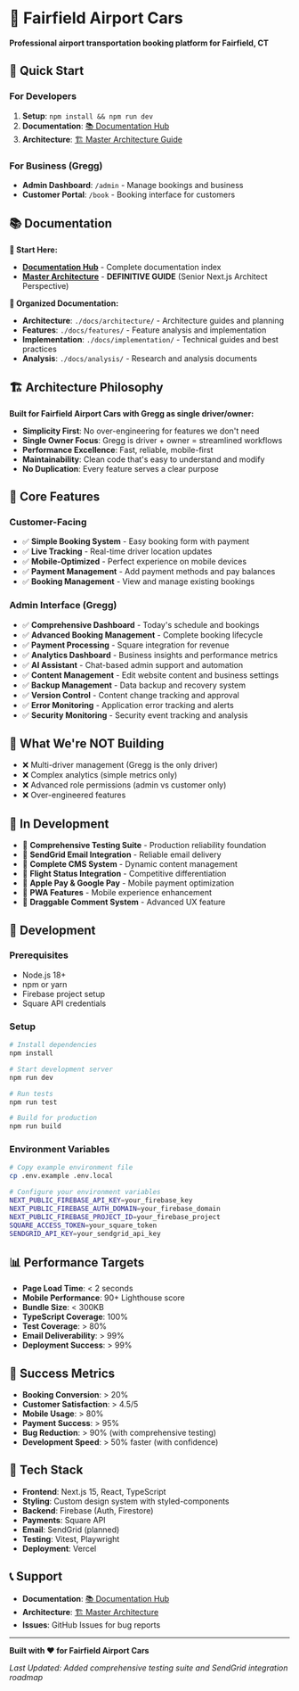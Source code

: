 # 🚗 Fairfield Airport Cars

**Professional airport transportation booking platform for Fairfield, CT**

## 🎯 **Quick Start**

### **For Developers**
1. **Setup**: `npm install && npm run dev`
2. **Documentation**: [📚 Documentation Hub](./docs/README.md)
3. **Architecture**: [🏗️ Master Architecture Guide](./docs/architecture/MASTER_ARCHITECTURE.md)

### **For Business (Gregg)**
- **Admin Dashboard**: `/admin` - Manage bookings and business
- **Customer Portal**: `/book` - Booking interface for customers

## 📚 **Documentation**

**🎯 Start Here:**
- **[Documentation Hub](./docs/README.md)** - Complete documentation index
- **[Master Architecture](./docs/architecture/MASTER_ARCHITECTURE.md)** - **DEFINITIVE GUIDE** (Senior Next.js Architect Perspective)

**📁 Organized Documentation:**
- **Architecture**: `./docs/architecture/` - Architecture guides and planning
- **Features**: `./docs/features/` - Feature analysis and implementation
- **Implementation**: `./docs/implementation/` - Technical guides and best practices
- **Analysis**: `./docs/analysis/` - Research and analysis documents

## 🏗️ **Architecture Philosophy**

**Built for Fairfield Airport Cars with Gregg as single driver/owner:**

- **Simplicity First**: No over-engineering for features we don't need
- **Single Owner Focus**: Gregg is driver + owner = streamlined workflows
- **Performance Excellence**: Fast, reliable, mobile-first
- **Maintainability**: Clean code that's easy to understand and modify
- **No Duplication**: Every feature serves a clear purpose

## 🚀 **Core Features**

### **Customer-Facing**
- ✅ **Simple Booking System** - Easy booking form with payment
- ✅ **Live Tracking** - Real-time driver location updates
- ✅ **Mobile-Optimized** - Perfect experience on mobile devices
- ✅ **Payment Management** - Add payment methods and pay balances
- ✅ **Booking Management** - View and manage existing bookings

### **Admin Interface (Gregg)**
- ✅ **Comprehensive Dashboard** - Today's schedule and bookings
- ✅ **Advanced Booking Management** - Complete booking lifecycle
- ✅ **Payment Processing** - Square integration for revenue
- ✅ **Analytics Dashboard** - Business insights and performance metrics
- ✅ **AI Assistant** - Chat-based admin support and automation
- ✅ **Content Management** - Edit website content and business settings
- ✅ **Backup Management** - Data backup and recovery system
- ✅ **Version Control** - Content change tracking and approval
- ✅ **Error Monitoring** - Application error tracking and alerts
- ✅ **Security Monitoring** - Security event tracking and analysis

## 🚫 **What We're NOT Building**

- ❌ Multi-driver management (Gregg is the only driver)
- ❌ Complex analytics (simple metrics only)
- ❌ Advanced role permissions (admin vs customer only)
- ❌ Over-engineered features

## 🚧 **In Development**

- 🔄 **Comprehensive Testing Suite** - Production reliability foundation
- 🔄 **SendGrid Email Integration** - Reliable email delivery
- 🔄 **Complete CMS System** - Dynamic content management
- 🔄 **Flight Status Integration** - Competitive differentiation
- 🔄 **Apple Pay & Google Pay** - Mobile payment optimization
- 🔄 **PWA Features** - Mobile experience enhancement
- 🔄 **Draggable Comment System** - Advanced UX feature

## 🔧 **Development**

### **Prerequisites**
- Node.js 18+
- npm or yarn
- Firebase project setup
- Square API credentials

### **Setup**
```bash
# Install dependencies
npm install

# Start development server
npm run dev

# Run tests
npm run test

# Build for production
npm run build
```

### **Environment Variables**
```bash
# Copy example environment file
cp .env.example .env.local

# Configure your environment variables
NEXT_PUBLIC_FIREBASE_API_KEY=your_firebase_key
NEXT_PUBLIC_FIREBASE_AUTH_DOMAIN=your_firebase_domain
NEXT_PUBLIC_FIREBASE_PROJECT_ID=your_firebase_project
SQUARE_ACCESS_TOKEN=your_square_token
SENDGRID_API_KEY=your_sendgrid_api_key
```

## 📊 **Performance Targets**

- **Page Load Time**: < 2 seconds
- **Mobile Performance**: 90+ Lighthouse score
- **Bundle Size**: < 300KB
- **TypeScript Coverage**: 100%
- **Test Coverage**: > 80%
- **Email Deliverability**: > 99%
- **Deployment Success**: > 99%

## 🎯 **Success Metrics**

- **Booking Conversion**: > 20%
- **Customer Satisfaction**: > 4.5/5
- **Mobile Usage**: > 80%
- **Payment Success**: > 95%
- **Bug Reduction**: > 90% (with comprehensive testing)
- **Development Speed**: > 50% faster (with confidence)

## 🔧 **Tech Stack**

- **Frontend**: Next.js 15, React, TypeScript
- **Styling**: Custom design system with styled-components
- **Backend**: Firebase (Auth, Firestore)
- **Payments**: Square API
- **Email**: SendGrid (planned)
- **Testing**: Vitest, Playwright
- **Deployment**: Vercel

## 📞 **Support**

- **Documentation**: [📚 Documentation Hub](./docs/README.md)
- **Architecture**: [🏗️ Master Architecture](./docs/architecture/MASTER_ARCHITECTURE.md)
- **Issues**: GitHub Issues for bug reports

---

**Built with ❤️ for Fairfield Airport Cars**

*Last Updated: Added comprehensive testing suite and SendGrid integration roadmap*
